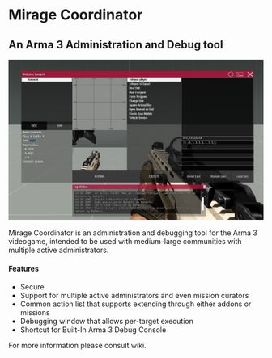 # Mirage Coordinator
## An Arma 3 Administration and Debug tool

![Screenshot](/docs/title_shot.png)

Mirage Coordinator is an administration and debugging tool for the Arma 3 videogame, intended to be used with medium-large communities with multiple active administrators. 

#### Features
* Secure
* Support for multiple active administrators and even mission curators
* Common action list that supports extending through either addons or missions
* Debugging window that allows per-target execution
* Shortcut for Built-In Arma 3 Debug Console

For more information please consult wiki.
